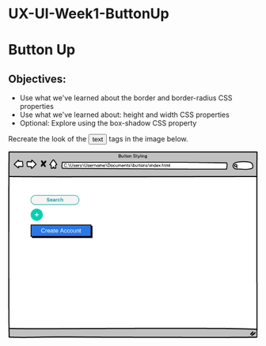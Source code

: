 # UX-UI-Week1-ButtonUp

# Button Up

## Objectives:

- Use what we've learned about the border and border-radius CSS properties
- Use what we've learned about: height and width CSS properties
- Optional: Explore using the box-shadow CSS property

Recreate the look of the <button>text</button> tags in the image below.

![](https://github.com/HebaAlJassir/UX-UI-Week1-ButtonUp/blob/main/buttons.png)
